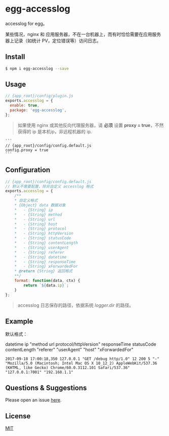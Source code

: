 # egg-accesslog

accesslog for egg。

某些情况，nginx 和 应用服务器，不在一台机器上，而有时恰恰需要在应用服务器上记录（如统计 PV，定位错误等）访问日志。

## Install

```bash
$ npm i egg-accesslog --save
```

## Usage

```js
// {app_root}/config/plugin.js
exports.accesslog = {
  enable: true,
  package: 'egg-accesslog',
};
```

> 如果使用 nginx 或其他反向代理服务器，请 **必须** 设置 **proxy = true**，不然获得的 ip 是本机ip，非远程机器的 ip.

    ```
    // {app_root}/config/config.default.js
    config.proxy = true
    ```

## Configuration

```js
// {app_root}/config/config.default.js
// 默认不需要配置，除非自定义 accesslog 格式
exports.accesslog = {
    /**
    * 自定义格式
    * {Object} data 数据对象
    *   - {String} ip 
    *   - {String} method
    *   - {String} url 
    *   - {String} host
    *   - {String} protocol 
    *   - {String} httpVersion
    *   - {String} statusCode
    *   - {String} contentLength 
    *   - {String} userAgent
    *   - {String} referer
    *   - {String} datetime
    *   - {String} responseTime
    *   - {String} xForwardedFor
    * @return {String} 返回格式
    **/
    format: function(data, ctx) {
        return `${data.ip}`;
    }
};
```
> accesslog 日志保存的路径，依据系统 *logger.dir* 的路径。

## Example

默认格式：

datetime ip "method url protocol/httpVersion" responseTime statusCode contentLength "referer" "userAgent" "host" "xForwardedFor"

```
2017-09-18 17:00:18,350 127.0.0.1 "GET /debug http/1.0" 12 200 5 "-" "Mozilla/5.0 (Macintosh; Intel Mac OS X 10_12_2) AppleWebKit/537.36 (KHTML, like Gecko) Chrome/60.0.3112.101 Safari/537.36" "127.0.0.1:7001" "192.168.1.1"
```

## Questions & Suggestions

Please open an issue [here](https://github.com/eggjs/egg/issues).

## License

[MIT](LICENSE)
